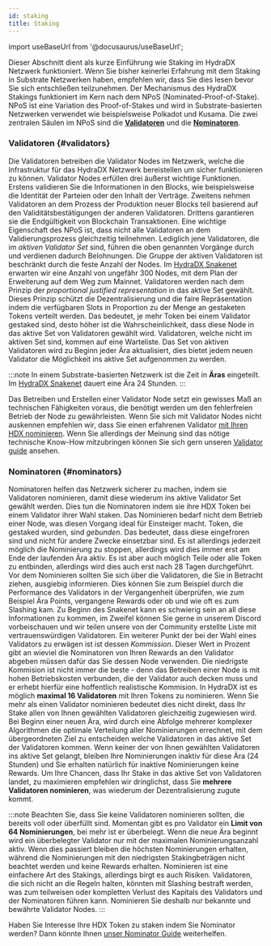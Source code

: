 ```yaml
---
id: staking
title: Staking
---
```


import useBaseUrl from '@docusaurus/useBaseUrl';

Dieser Abschnitt dient als kurze Einführung wie Staking im HydraDX Netzwerk funktioniert. Wenn Sie bisher keinerlei Erfahrung mit dem Staking in Substrate Netzwerken haben, empfehlen wir, dass Sie dies lesen bevor Sie sich entschließen teilzunehmen.
Der Mechanismus des HydraDX Stakings funktioniert im Kern nach dem NPoS (Nominated-Proof-of-Stake). NPoS ist eine Variation des Proof-of-Stakes und wird in Substrate-basierten Netzwerken verwendet wie beispielsweise Polkadot und Kusama. Die zwei zentralen Säulen im NPoS sind die [**Validatoren**](#validators) und die [**Nominatoren**](#nominators).

### Validatoren {#validators}

Die Validatoren betreiben die Validator Nodes im Netzwerk, welche die Infrastruktur für das HydraDX Netzwerk bereistellen um sicher funktionieren zu können. Validator Nodes erfüllen drei äußerst wichtige Funktionen. Erstens validieren Sie die Informationen in den Blocks, wie beispielsweise die Identität der Parteien oder den Inhalt der Verträge. Zweitens nehmen Validatoren an dem Prozess der Produktion neuer Blocks teil basierend auf den Validitätsbestätigungen der anderen Validatoren. Drittens garantieren sie die Endgültigkeit von Blockchain Transaktionen.
Eine wichtige Eigenschaft des NPoS ist, dass nicht alle Validatoren an dem Validierungsprozess gleichzeitig teilnehmen. Lediglich jene Validatoren, die im *aktiven Validator Set* sind, führen die oben genannten Vorgänge durch und verdienen dadurch Belohnungen. Die Gruppe der aktiven Validatoren ist beschränkt durch die feste Anzahl der Nodes. Im [HydraDX Snakenet](/snakenet) erwarten wir eine Anzahl von ungefähr 300 Nodes, mit dem Plan der Erweiterung auf dem Weg zum Mainnet.
Validatoren werden nach dem Prinzip der *proportional justified representation* in das aktive Set gewählt. Dieses Prinzip schützt die Dezentralisierung und die faire Repräsentation indem die verfügbaren Slots in Proportion zu der Menge an gestaketen Tokens verteilt werden. Das bedeutet, je mehr Token bei einem Validator gestaked sind, desto höher ist die Wahrscheinlichkeit, dass diese Node in das aktive Set von Validatoren gewählt wird. Validatoren, welche nicht im aktiven Set sind, kommen auf eine Warteliste. Das Set von aktiven Validatoren wird zu Beginn jeder Ära aktualisiert, dies bietet jedem neuen Validator die Möglichkeit ins aktive Set aufgenommen zu werden.

:::note
In einem Substrate-basierten Netzwerk ist die Zeit in **Äras** eingeteilt. Im [HydraDX Snakenet](/snakenet) dauert eine Ära 24 Stunden.
:::

Das Betreiben und Erstellen einer Validator Node setzt ein gewisses Maß an technischen Fähigkeiten voraus, die benötigt werden um den fehlerfreien Betrieb der Node zu gewährleisten. Wenn Sie sich mit Validator Nodes nicht auskennen empfehlen wir, dass Sie einen erfahrenen Validator [mit Ihren HDX nominieren](/start_nominating). Wenn Sie allerdings der Meinung sind das nötige technische Know-How mitzubringen können Sie sich gern unseren [Validator guide](/node_setup) ansehen.

### Nominatoren {#nominators}

Nominatoren helfen das Netzwerk sicherer zu machen, indem sie Validatoren nominieren, damit diese wiederum ins aktive Validator Set gewählt werden. Dies tun die Nominatoren indem sie ihre HDX Token bei einem Validator ihrer Wahl staken. Das Nominieren bedarf nicht dem Betrieb einer Node, was diesen Vorgang ideal für Einsteiger macht. Token, die gestaked wurden, sind *gebunden*. Das bedeutet, dass diese eingefroren sind und nicht für andere Zwecke einsetzbar sind. Es ist allerdings jederzeit möglich die Nominierung zu stoppen, allerdings wird dies immer erst am Ende der laufenden Ära aktiv. Es ist aber auch möglich Teile oder alle Token zu entbinden, allerdings wird dies auch erst nach 28 Tagen durchgeführt.
Vor dem Nominieren sollten Sie sich über die Validatoren, die Sie in Betracht ziehen, ausgiebig informieren. Dies können Sie zum Beispiel durch die Performance des Validators in der Vergangenheit überprüfen, wie zum Beispiel Ära Points, vergangene Rewards oder ob und wie oft es zum Slashing kam. Zu Beginn des Snakenet kann es schwierig sein an all diese Informationen zu kommen, im Zweifel können Sie gerne in unserem Discord vorbeischauen und wir teilen unsere von der Community erstellte Liste mit vertrauenswürdigen Validatoren.
Ein weiterer Punkt der bei der Wahl eines Validators zu erwägen ist ist dessen *Kommission*. Dieser Wert in Prozent gibt an wieviel die Nominatoren von Ihren Rewards an den Validator abgeben müssen dafür das Sie dessen Node verwenden. Die niedrigste Kommision ist nicht immer die beste - denn das Betreiben einer Node is mit hohen Betriebskosten verbunden, die der Validator auch decken muss und er erhebt hierfür eine hoffentlich realistische Kommision.
In HydraDX ist es möglich **maximal 16 Validatoren** mit Ihren Tokens zu nominieren. Wenn Sie mehr als einen Validator nominieren bedeutet dies nicht direkt, dass Ihr Stake allen von Ihnen gewählten Validatoren gleichzeitig zugewiesen wird. Bei Beginn einer neuen Ära, wird durch eine Abfolge mehrerer komplexer Algorithmen die optimale Verteilung aller Nominierungen errechnet, mit dem übergeordneten Ziel zu entscheiden welche Validatoren in das aktive Set der Validatoren kommen. Wenn keiner der von Ihnen gewählten Validatoren ins aktive Set gelangt, bleiben Ihre Nominierungen inaktiv für diese Ära (24 Stunden) und Sie erhalten natürlich für inaktive Nominierungen keine Rewards. Um Ihre Chancen, dass Ihr Stake in das aktive Set von Validatoren landet, zu maximieren empfehlen wir dringlichst, dass Sie **mehrere Validatoren nominieren**, was wiederum der Dezentralisierung zugute kommt.

:::note
Beachten Sie, dass Sie keine Validatoren nominieren sollten, die bereits voll oder überfüllt sind. Momentan gibt es pro Validator ein **Limit von 64 Nominierungen**, bei mehr ist er überbelegt. Wenn die neue Ära beginnt wird ein überbelegter Validator nur mit der maximalen Nominierungsanzahl aktiv. Wenn dies passiert bleiben die höchsten Nominierungen erhalten, während die Nominierungen mit den niedrigsten Stakingbeträgen nicht beachtet werden und keine Rewards erhalten.
Nominieren ist eine einfachere Art des Stakings, allerdings birgt es auch Risiken. Validatoren, die sich nicht an die Regeln halten, könnten mit Slashing bestraft werden, was zum teilweisen oder kompletten Verlust des Kapitals des Validators und der Nominatoren führen kann. Nominieren Sie deshalb nur bekannte und bewährte Validator Nodes.
:::

Haben Sie Interesse Ihre HDX Token zu staken indem Sie Nominator werden? Dann könnte Ihnen [unser Nominator Guide](/start_nominating) weiterhelfen.